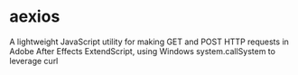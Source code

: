 # aexios
A lightweight JavaScript utility for making GET and POST HTTP requests in Adobe After Effects ExtendScript, using Windows system.callSystem to leverage curl
